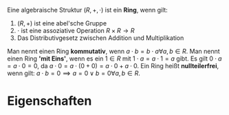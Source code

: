 Eine algebraische Struktur $(R, +, \cdot$) ist ein **Ring**, wenn gilt:
1. $(R, +)$ ist eine abel'sche Gruppe
2. $\cdot$ ist eine assoziative Operation $R \times R \rightarrow R$
3. Das Distributivgesetz zwischen Addition und Multiplikation

Man nennt einen Ring **kommutativ**, wenn $a \cdot b = b \cdot a \forall a,b \in R$.
Man nennt einen Ring **'mit Eins'**, wenn es ein $1 \in R$ mit $1 \cdot a = a \cdot 1 = a$ gibt.
Es gilt $0 \cdot a = a \cdot 0 = 0$, da $a \cdot 0 = a \cdot (0 + 0) = a \cdot 0 + a \cdot 0$.
Ein Ring heißt **nullteilerfrei**, wenn gilt: $a \cdot b = 0 \implies a = 0 \lor b = 0 \forall a,b \in R$.

# Eigenschaften
